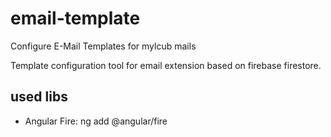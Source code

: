 # email-template
Configure E-Mail Templates for mylcub mails

Template configuration tool for email extension based on firebase firestore. 

## used libs
- Angular Fire: ng add @angular/fire